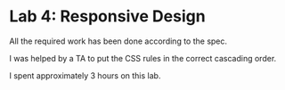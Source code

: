 # Lab 4: Responsive Design

All the required work has been done according to the spec.

I was helped by a TA to put the CSS rules in the correct cascading order.

I spent approximately 3 hours on this lab.